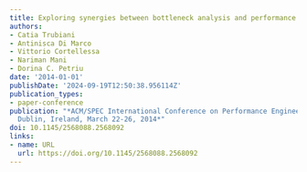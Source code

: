 ```yaml
---
title: Exploring synergies between bottleneck analysis and performance antipatterns
authors:
- Catia Trubiani
- Antinisca Di Marco
- Vittorio Cortellessa
- Nariman Mani
- Dorina C. Petriu
date: '2014-01-01'
publishDate: '2024-09-19T12:50:38.956114Z'
publication_types:
- paper-conference
publication: "*ACM/SPEC International Conference on Performance Engineering, ICPE'14,
  Dublin, Ireland, March 22-26, 2014*"
doi: 10.1145/2568088.2568092
links:
- name: URL
  url: https://doi.org/10.1145/2568088.2568092
---
```

